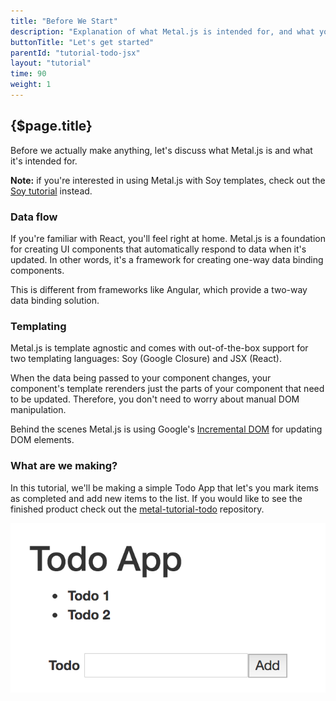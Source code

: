 ```yaml
---
title: "Before We Start"
description: "Explanation of what Metal.js is intended for, and what you'll make in this tutorial."
buttonTitle: "Let's get started"
parentId: "tutorial-todo-jsx"
layout: "tutorial"
time: 90
weight: 1
---
```


## {$page.title}

Before we actually make anything, let's discuss what Metal.js is and what it's
intended for.

**Note:** if you're interested in using Metal.js with Soy templates, check out
the [Soy tutorial](/docs/tutorials/tutorial-todo-soy/before-we-start.html) instead.

### Data flow

If you're familiar with React, you'll feel right at home. Metal.js is a
foundation for creating UI components that automatically respond to data when
it's updated. In other words, it's a framework for creating one-way data binding
components.

This is different from frameworks like Angular, which provide a two-way data
binding solution.

### Templating

Metal.js is template agnostic and comes with out-of-the-box support for two
templating languages: Soy (Google Closure) and JSX (React).

When the data being passed to your component changes, your component's template
rerenders just the parts of your component that need to be updated. Therefore, 
you don't need to worry about manual DOM manipulation.

Behind the scenes Metal.js is using Google's [Incremental DOM](https://google.github.io/incremental-dom) 
for updating DOM elements.

### What are we making?

In this tutorial, we'll be making a simple Todo App that let's you mark items as
completed and add new items to the list. If you would like to see the finished
product check out the [metal-tutorial-todo](https://github.com/metal/metal-tutorial-todo) repository.

![Finished Todo App](/images/tutorials/todo-app/finished_todo_app.png "Finished Todo App")
